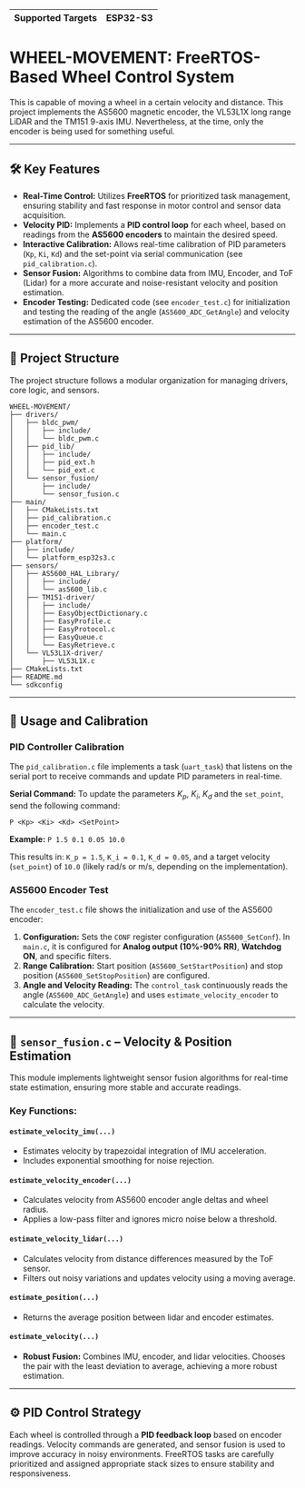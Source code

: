 | Supported Targets | ESP32-S3 |
| ----------------- | -------- |

# WHEEL-MOVEMENT: FreeRTOS-Based Wheel Control System

This is capable of moving a wheel in a certain velocity and distance. This project implements the AS5600 magnetic encoder, the VL53L1X long range LiDAR and the TM151 9-axis IMU. Nevertheless, at the time, only the encoder is being used for something useful.



---

## 🛠️ Key Features

* **Real-Time Control:** Utilizes **FreeRTOS** for prioritized task management, ensuring stability and fast response in motor control and sensor data acquisition.
* **Velocity PID:** Implements a **PID control loop** for each wheel, based on readings from the **AS5600 encoders** to maintain the desired speed.
* **Interactive Calibration:** Allows real-time calibration of PID parameters (`Kp`, `Ki`, `Kd`) and the set-point via serial communication (see `pid_calibration.c`).
* **Sensor Fusion:** Algorithms to combine data from IMU, Encoder, and ToF (Lidar) for a more accurate and noise-resistant velocity and position estimation.
* **Encoder Testing:** Dedicated code (see `encoder_test.c`) for initialization and testing the reading of the angle (`AS5600_ADC_GetAngle`) and velocity estimation of the AS5600 encoder.

---

## 📁 Project Structure

The project structure follows a modular organization for managing drivers, core logic, and sensors.
```
WHEEL-MOVEMENT/
├── drivers/
│   ├── bldc_pwm/
│   │   ├── include/
│   │   └── bldc_pwm.c
│   ├── pid_lib/
│   │   ├── include/
│   │   ├── pid_ext.h
│   │   └── pid_ext.c
│   └── sensor_fusion/
│       ├── include/
│       └── sensor_fusion.c
├── main/
│   ├── CMakeLists.txt
│   ├── pid_calibration.c
│   ├── encoder_test.c
│   └── main.c
├── platform/
│   ├── include/
│   └── platform_esp32s3.c
├── sensors/
│   ├── AS5600_HAL_Library/
│   │   ├── include/
│   │   └── as5600_lib.c
│   ├── TM151-driver/
│   │   ├── include/
│   │   ├── EasyObjectDictionary.c
│   │   ├── EasyProfile.c
│   │   ├── EasyProtocol.c
│   │   ├── EasyQueue.c
│   │   └── EasyRetrieve.c
│   └── VL53L1X-driver/
│       ├── VL53L1X.c
├── CMakeLists.txt
├── README.md
└── sdkconfig
```

---

## 📝 Usage and Calibration

### PID Controller Calibration

The `pid_calibration.c` file implements a task (`uart_task`) that listens on the serial port to receive commands and update PID parameters in real-time.

**Serial Command:**
To update the parameters $K_p$, $K_i$, $K_d$ and the `set_point`, send the following command:

```
P <Kp> <Ki> <Kd> <SetPoint>
```


**Example:** `P 1.5 0.1 0.05 10.0`

This results in: `K_p = 1.5`, `K_i = 0.1`, `K_d = 0.05`, and a target velocity (`set_point`) of `10.0` (likely rad/s or m/s, depending on the implementation).

### AS5600 Encoder Test

The `encoder_test.c` file shows the initialization and use of the AS5600 encoder:
1.  **Configuration:** Sets the `CONF` register configuration (`AS5600_SetConf`). In `main.c`, it is configured for **Analog output (10%-90% RR)**, **Watchdog ON**, and specific filters.
2.  **Range Calibration:** Start position (`AS5600_SetStartPosition`) and stop position (`AS5600_SetStopPosition`) are configured.
3.  **Angle and Velocity Reading:** The `control_task` continuously reads the angle (`AS5600_ADC_GetAngle`) and uses `estimate_velocity_encoder` to calculate the velocity.

---

## 🧠 `sensor_fusion.c` – Velocity & Position Estimation

This module implements lightweight sensor fusion algorithms for real-time state estimation, ensuring more stable and accurate readings.

### Key Functions:

#### `estimate_velocity_imu(...)`
- Estimates velocity by trapezoidal integration of IMU acceleration.
- Includes exponential smoothing for noise rejection.

#### `estimate_velocity_encoder(...)`
- Calculates velocity from AS5600 encoder angle deltas and wheel radius.
- Applies a low-pass filter and ignores micro noise below a threshold.

#### `estimate_velocity_lidar(...)`
- Calculates velocity from distance differences measured by the ToF sensor.
- Filters out noisy variations and updates velocity using a moving average.

#### `estimate_position(...)`
- Returns the average position between lidar and encoder estimates.

#### `estimate_velocity(...)`
- **Robust Fusion:** Combines IMU, encoder, and lidar velocities. Chooses the pair with the least deviation to average, achieving a more robust estimation.

---

## ⚙️ PID Control Strategy

Each wheel is controlled through a **PID feedback loop** based on encoder readings. Velocity commands are generated, and sensor fusion is used to improve accuracy in noisy environments. FreeRTOS tasks are carefully prioritized and assigned appropriate stack sizes to ensure stability and responsiveness.